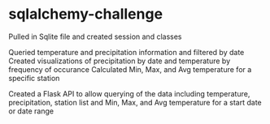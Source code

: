 # sqlalchemy-challenge

Pulled in Sqlite file and created session and classes

Queried temperature and precipitation information and filtered by date
Created visualizations of precipitation by date and temperature by frequency of occurance
Calculated Min, Max, and Avg temperature for a specific station

Created a Flask API to allow querying of the data including temperature, precipitation, station list and Min, Max, and Avg temperature for a start date or date range
